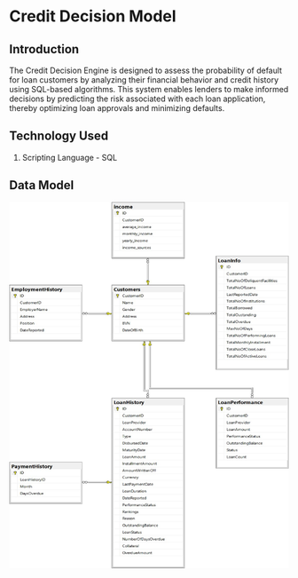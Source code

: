 # Credit Decision Model

## Introduction
The Credit Decision Engine is designed to assess the probability of default for loan customers by analyzing their financial behavior and credit history using SQL-based algorithms. This system enables lenders to make informed decisions by predicting the risk associated with each loan application, thereby optimizing loan approvals and minimizing defaults.

## Technology Used
1. Scripting Language - SQL

## Data Model
![Data Model Image](credit_data_model.jpg)





